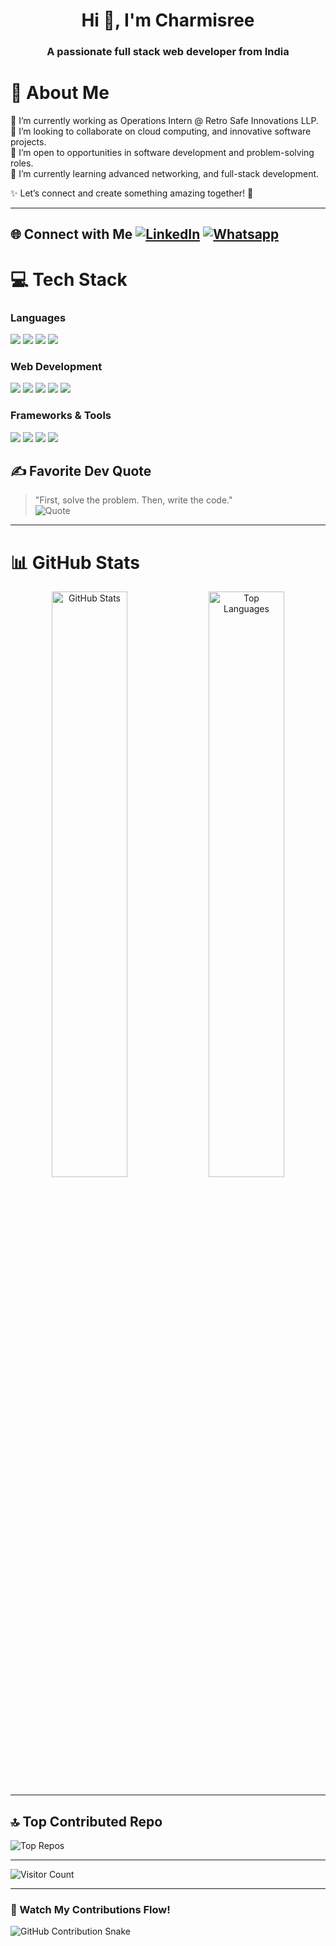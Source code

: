<h1 align="center">Hi 👋, I'm Charmisree</h1>
<h3 align="center">A passionate full stack web developer from India</h3>

# 💫 About Me  
🔭 I’m currently working as Operations Intern @ Retro Safe Innovations LLP.  
👯 I’m looking to collaborate on cloud computing, and innovative software projects.  
🤝 I’m open to opportunities in software development and problem-solving roles.  
🌱 I’m currently learning advanced networking, and full-stack development.  


✨ Let’s connect and create something amazing together! 🚀  

---

## 🌐 Connect with Me    [![LinkedIn](https://img.shields.io/badge/LinkedIn-%230077B5.svg?style=for-the-badge&logo=linkedin&logoColor=white)](https://linkedin.com/in/CharmisreeVuppalapati)   [![Whatsapp](https://img.shields.io/badge/WhatsApp-25D366?style=for-the-badge&logo=whatsapp&logoColor=white)](https://wa.me/919550122437)


# 💻 Tech Stack  
### Languages  
<p align="left">
  <img src="https://img.shields.io/badge/python-3670A0?style=for-the-badge&logo=python&logoColor=ffdd54" />
  <img src="https://img.shields.io/badge/java-%23ED8B00.svg?style=for-the-badge&logo=openjdk&logoColor=white" />
  <img src="https://img.shields.io/badge/c++-%2300599C.svg?style=for-the-badge&logo=c%2B%2B&logoColor=white" />
  <img src="https://img.shields.io/badge/c-%2300599C.svg?style=for-the-badge&logo=c&logoColor=white" />
</p>

### Web Development  
<p align="left">
  <img src="https://img.shields.io/badge/html5-%23E34F26.svg?style=for-the-badge&logo=html5&logoColor=white" />
  <img src="https://img.shields.io/badge/css3-%231572B6.svg?style=for-the-badge&logo=css3&logoColor=white" />
  <img src="https://img.shields.io/badge/javascript-%23323330.svg?style=for-the-badge&logo=javascript&logoColor=%23F7DF1E" />
  <img src="https://img.shields.io/badge/node.js-6DA55F?style=for-the-badge&logo=node.js&logoColor=white" />
  <img src="https://img.shields.io/badge/react-%2320232a.svg?style=for-the-badge&logo=react&logoColor=%2361DAFB" />
</p>

### Frameworks & Tools  
<p align="left">
  <img src="https://img.shields.io/badge/django-%23092E20.svg?style=for-the-badge&logo=django&logoColor=white" />
  <img src="https://img.shields.io/badge/express.js-%23404d59.svg?style=for-the-badge&logo=express&logoColor=%2361DAFB" />
  <img src="https://img.shields.io/badge/AWS-%23FF9900.svg?style=for-the-badge&logo=amazon-aws&logoColor=white" />
  <img src="https://img.shields.io/badge/GoogleCloud-%234285F4.svg?style=for-the-badge&logo=google-cloud&logoColor=white" />
</p>




## ✍️ Favorite Dev Quote  
> "First, solve the problem. Then, write the code."  
![Quote](https://quotes-github-readme.vercel.app/api?type=horizontal&theme=dark)  

---

# 📊 GitHub Stats  
<div align="center">
  <img src="https://github-readme-stats.vercel.app/api?username=CharmiSree&theme=tokyonight&hide_border=false&include_all_commits=false&count_private=false" alt="GitHub Stats" width="49%" />  
  <img src="https://github-readme-stats.vercel.app/api/top-langs/?username=CharmiSree&theme=tokyonight&hide_border=false&layout=compact" alt="Top Languages" width="49%" />
</div>  

---

## 🔝 Top Contributed Repo  
![Top Repos](https://github-contributor-stats.vercel.app/api?username=CharmiSree&limit=5&theme=tokyonight&combine_all_yearly_contributions=true)  

---

<p align="left">
  <img src="https://visitcount.itsvg.in/api?id=CharmiSree&icon=0&color=0" alt="Visitor Count" />  
</p>

---

### 🐍 Watch My Contributions Flow!  
<picture>
  <source media="(prefers-color-scheme: dark)" srcset="https://raw.githubusercontent.com/tobiasmeyhoefer/tobiasmeyhoefer/output/github-snake-dark.svg" />
  <source media="(prefers-color-scheme: light)" srcset="https://raw.githubusercontent.com/tobiasmeyhoefer/tobiasmeyhoefer/output/github-snake.svg" />
  <img alt="GitHub Contribution Snake" src="https://raw.githubusercontent.com/tobiasmeyhoefer/tobiasmeyhoefer/output/github-snake.svg" />
</picture>

<!-- Generated with ❤️ by GPRM ( https://gprm.itsvg.in ) -->
